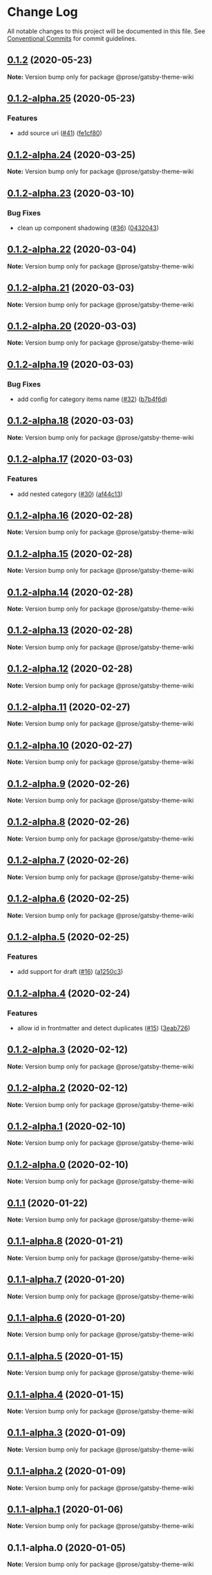 # Change Log

All notable changes to this project will be documented in this file.
See [Conventional Commits](https://conventionalcommits.org) for commit guidelines.

## [0.1.2](https://github.com/prosejs/prose/compare/@prose/gatsby-theme-wiki@0.1.2-alpha.25...@prose/gatsby-theme-wiki@0.1.2) (2020-05-23)

**Note:** Version bump only for package @prose/gatsby-theme-wiki





## [0.1.2-alpha.25](https://github.com/prosejs/prose/compare/@prose/gatsby-theme-wiki@0.1.2-alpha.24...@prose/gatsby-theme-wiki@0.1.2-alpha.25) (2020-05-23)


### Features

* add source uri ([#41](https://github.com/prosejs/prose/issues/41)) ([fe1cf80](https://github.com/prosejs/prose/commit/fe1cf80e5cb41c6f3db42c84762d94ab983396d9))





## [0.1.2-alpha.24](https://github.com/prosejs/prose/compare/@prose/gatsby-theme-wiki@0.1.2-alpha.23...@prose/gatsby-theme-wiki@0.1.2-alpha.24) (2020-03-25)

**Note:** Version bump only for package @prose/gatsby-theme-wiki





## [0.1.2-alpha.23](https://github.com/prosejs/prose/compare/@prose/gatsby-theme-wiki@0.1.2-alpha.22...@prose/gatsby-theme-wiki@0.1.2-alpha.23) (2020-03-10)


### Bug Fixes

* clean up component shadowing ([#36](https://github.com/prosejs/prose/issues/36)) ([0432043](https://github.com/prosejs/prose/commit/0432043e52e77a5a8c6987a703ec0a159a34a07b))





## [0.1.2-alpha.22](https://github.com/prosejs/prose/compare/@prose/gatsby-theme-wiki@0.1.2-alpha.21...@prose/gatsby-theme-wiki@0.1.2-alpha.22) (2020-03-04)

**Note:** Version bump only for package @prose/gatsby-theme-wiki





## [0.1.2-alpha.21](https://github.com/prosejs/prose/compare/@prose/gatsby-theme-wiki@0.1.2-alpha.20...@prose/gatsby-theme-wiki@0.1.2-alpha.21) (2020-03-03)

**Note:** Version bump only for package @prose/gatsby-theme-wiki





## [0.1.2-alpha.20](https://github.com/prosejs/prose/compare/@prose/gatsby-theme-wiki@0.1.2-alpha.19...@prose/gatsby-theme-wiki@0.1.2-alpha.20) (2020-03-03)

**Note:** Version bump only for package @prose/gatsby-theme-wiki





## [0.1.2-alpha.19](https://github.com/prosejs/prose/compare/@prose/gatsby-theme-wiki@0.1.2-alpha.18...@prose/gatsby-theme-wiki@0.1.2-alpha.19) (2020-03-03)


### Bug Fixes

* add config for category items name ([#32](https://github.com/prosejs/prose/issues/32)) ([b7b4f6d](https://github.com/prosejs/prose/commit/b7b4f6d573e91485dee7f1ff67ce2e4737b0bf39))





## [0.1.2-alpha.18](https://github.com/prosejs/prose/compare/@prose/gatsby-theme-wiki@0.1.2-alpha.17...@prose/gatsby-theme-wiki@0.1.2-alpha.18) (2020-03-03)

**Note:** Version bump only for package @prose/gatsby-theme-wiki





## [0.1.2-alpha.17](https://github.com/prosejs/prose/compare/@prose/gatsby-theme-wiki@0.1.2-alpha.16...@prose/gatsby-theme-wiki@0.1.2-alpha.17) (2020-03-03)


### Features

* add nested category ([#30](https://github.com/prosejs/prose/issues/30)) ([af44c13](https://github.com/prosejs/prose/commit/af44c1379f26f191eeacc210578cb7a59effc1d0))





## [0.1.2-alpha.16](https://github.com/prosejs/prose/compare/@prose/gatsby-theme-wiki@0.1.2-alpha.15...@prose/gatsby-theme-wiki@0.1.2-alpha.16) (2020-02-28)

**Note:** Version bump only for package @prose/gatsby-theme-wiki





## [0.1.2-alpha.15](https://github.com/prosejs/prose/compare/@prose/gatsby-theme-wiki@0.1.2-alpha.14...@prose/gatsby-theme-wiki@0.1.2-alpha.15) (2020-02-28)

**Note:** Version bump only for package @prose/gatsby-theme-wiki





## [0.1.2-alpha.14](https://github.com/prosejs/prose/compare/@prose/gatsby-theme-wiki@0.1.2-alpha.13...@prose/gatsby-theme-wiki@0.1.2-alpha.14) (2020-02-28)

**Note:** Version bump only for package @prose/gatsby-theme-wiki





## [0.1.2-alpha.13](https://github.com/prosejs/prose/compare/@prose/gatsby-theme-wiki@0.1.2-alpha.12...@prose/gatsby-theme-wiki@0.1.2-alpha.13) (2020-02-28)

**Note:** Version bump only for package @prose/gatsby-theme-wiki





## [0.1.2-alpha.12](https://github.com/prosejs/prose/compare/@prose/gatsby-theme-wiki@0.1.2-alpha.11...@prose/gatsby-theme-wiki@0.1.2-alpha.12) (2020-02-28)

**Note:** Version bump only for package @prose/gatsby-theme-wiki





## [0.1.2-alpha.11](https://github.com/prosejs/prose/compare/@prose/gatsby-theme-wiki@0.1.2-alpha.10...@prose/gatsby-theme-wiki@0.1.2-alpha.11) (2020-02-27)

**Note:** Version bump only for package @prose/gatsby-theme-wiki





## [0.1.2-alpha.10](https://github.com/prosejs/prose/compare/@prose/gatsby-theme-wiki@0.1.2-alpha.9...@prose/gatsby-theme-wiki@0.1.2-alpha.10) (2020-02-27)

**Note:** Version bump only for package @prose/gatsby-theme-wiki





## [0.1.2-alpha.9](https://github.com/prosejs/prose/compare/@prose/gatsby-theme-wiki@0.1.2-alpha.8...@prose/gatsby-theme-wiki@0.1.2-alpha.9) (2020-02-26)

**Note:** Version bump only for package @prose/gatsby-theme-wiki





## [0.1.2-alpha.8](https://github.com/prosejs/prose/compare/@prose/gatsby-theme-wiki@0.1.2-alpha.7...@prose/gatsby-theme-wiki@0.1.2-alpha.8) (2020-02-26)

**Note:** Version bump only for package @prose/gatsby-theme-wiki





## [0.1.2-alpha.7](https://github.com/prosejs/prose/compare/@prose/gatsby-theme-wiki@0.1.2-alpha.6...@prose/gatsby-theme-wiki@0.1.2-alpha.7) (2020-02-26)

**Note:** Version bump only for package @prose/gatsby-theme-wiki





## [0.1.2-alpha.6](https://github.com/prosejs/prose/compare/@prose/gatsby-theme-wiki@0.1.2-alpha.5...@prose/gatsby-theme-wiki@0.1.2-alpha.6) (2020-02-25)

**Note:** Version bump only for package @prose/gatsby-theme-wiki





## [0.1.2-alpha.5](https://github.com/prosejs/prose/compare/@prose/gatsby-theme-wiki@0.1.2-alpha.4...@prose/gatsby-theme-wiki@0.1.2-alpha.5) (2020-02-25)


### Features

* add support for draft ([#16](https://github.com/prosejs/prose/issues/16)) ([a1250c3](https://github.com/prosejs/prose/commit/a1250c3b504c8e30993089b9e46055fa6ac3ea25))





## [0.1.2-alpha.4](https://github.com/prosejs/prose/compare/@prose/gatsby-theme-wiki@0.1.2-alpha.3...@prose/gatsby-theme-wiki@0.1.2-alpha.4) (2020-02-24)


### Features

* allow id in frontmatter and detect duplicates ([#15](https://github.com/prosejs/prose/issues/15)) ([3eab726](https://github.com/prosejs/prose/commit/3eab7269826a52beed51a720c1d8e77ecefd9f14))





## [0.1.2-alpha.3](https://github.com/prosejs/prose/compare/@prose/gatsby-theme-wiki@0.1.2-alpha.2...@prose/gatsby-theme-wiki@0.1.2-alpha.3) (2020-02-12)

**Note:** Version bump only for package @prose/gatsby-theme-wiki





## [0.1.2-alpha.2](https://github.com/prosejs/prose/compare/@prose/gatsby-theme-wiki@0.1.2-alpha.1...@prose/gatsby-theme-wiki@0.1.2-alpha.2) (2020-02-12)

**Note:** Version bump only for package @prose/gatsby-theme-wiki





## [0.1.2-alpha.1](https://github.com/prosejs/prose/compare/@prose/gatsby-theme-wiki@0.1.2-alpha.0...@prose/gatsby-theme-wiki@0.1.2-alpha.1) (2020-02-10)

**Note:** Version bump only for package @prose/gatsby-theme-wiki





## [0.1.2-alpha.0](https://github.com/prosejs/prose/compare/@prose/gatsby-theme-wiki@0.1.1...@prose/gatsby-theme-wiki@0.1.2-alpha.0) (2020-02-10)

**Note:** Version bump only for package @prose/gatsby-theme-wiki





## [0.1.1](https://github.com/prosejs/prose/compare/@prose/gatsby-theme-wiki@0.1.1-alpha.8...@prose/gatsby-theme-wiki@0.1.1) (2020-01-22)

**Note:** Version bump only for package @prose/gatsby-theme-wiki





## [0.1.1-alpha.8](https://github.com/prosejs/prose/compare/@prose/gatsby-theme-wiki@0.1.1-alpha.7...@prose/gatsby-theme-wiki@0.1.1-alpha.8) (2020-01-21)

**Note:** Version bump only for package @prose/gatsby-theme-wiki





## [0.1.1-alpha.7](https://github.com/prosejs/prose/compare/@prose/gatsby-theme-wiki@0.1.1-alpha.6...@prose/gatsby-theme-wiki@0.1.1-alpha.7) (2020-01-20)

**Note:** Version bump only for package @prose/gatsby-theme-wiki





## [0.1.1-alpha.6](https://github.com/prosejs/prose/compare/@prose/gatsby-theme-wiki@0.1.1-alpha.5...@prose/gatsby-theme-wiki@0.1.1-alpha.6) (2020-01-20)

**Note:** Version bump only for package @prose/gatsby-theme-wiki





## [0.1.1-alpha.5](https://github.com/prosejs/prose/compare/@prose/gatsby-theme-wiki@0.1.1-alpha.4...@prose/gatsby-theme-wiki@0.1.1-alpha.5) (2020-01-15)

**Note:** Version bump only for package @prose/gatsby-theme-wiki





## [0.1.1-alpha.4](https://github.com/prosejs/prose/compare/@prose/gatsby-theme-wiki@0.1.1-alpha.3...@prose/gatsby-theme-wiki@0.1.1-alpha.4) (2020-01-15)

**Note:** Version bump only for package @prose/gatsby-theme-wiki





## [0.1.1-alpha.3](https://github.com/prosejs/prose/compare/@prose/gatsby-theme-wiki@0.1.1-alpha.2...@prose/gatsby-theme-wiki@0.1.1-alpha.3) (2020-01-09)

**Note:** Version bump only for package @prose/gatsby-theme-wiki





## [0.1.1-alpha.2](https://github.com/prosejs/prose/compare/@prose/gatsby-theme-wiki@0.1.1-alpha.1...@prose/gatsby-theme-wiki@0.1.1-alpha.2) (2020-01-09)

**Note:** Version bump only for package @prose/gatsby-theme-wiki





## [0.1.1-alpha.1](https://github.com/prosejs/prose/compare/@prose/gatsby-theme-wiki@0.1.1-alpha.0...@prose/gatsby-theme-wiki@0.1.1-alpha.1) (2020-01-06)

**Note:** Version bump only for package @prose/gatsby-theme-wiki





## 0.1.1-alpha.0 (2020-01-05)

**Note:** Version bump only for package @prose/gatsby-theme-wiki
